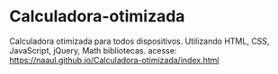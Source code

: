 # Calculadora-otimizada
Calculadora otimizada para todos dispositivos. Utilizando HTML, CSS, JavaScript, jQuery, Math bibliotecas.
acesse: https://naaul.github.io/Calculadora-otimizada/index.html
